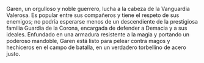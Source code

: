 Garen, un orgulloso y noble guerrero, lucha a la cabeza de la Vanguardia Valerosa. 
Es popular entre sus compañeros y tiene el respeto de sus enemigos; no podría esperarse menos 
de un descendiente de la prestigiosa familia Guardia de la Corona, encargada de defender 
a Demacia y a sus ideales. Enfundado en una armadura resistente a la magia y portando un 
poderoso mandoble, Garen está listo para pelear contra magos y hechiceros en el campo de batalla, 
en un verdadero torbellino de acero justo.  